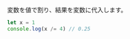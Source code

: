 <!--
label: /=
description: 除算代入演算子
link: https://developer.mozilla.org/ja/docs/Web/JavaScript/Reference/Operators/Division_assignment
-->

変数を値で割り、結果を変数に代入します。

```typescript
let x = 1
console.log(x /= 4) // 0.25
```
